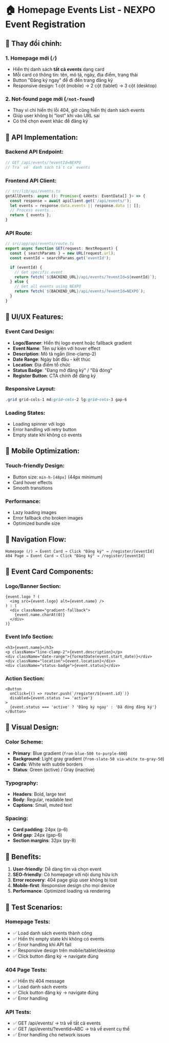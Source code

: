 # 🏠 Homepage Events List - NEXPO Event Registration

## 🎯 **Thay đổi chính:**

### **1. Homepage mới (`/`)**
- Hiển thị danh sách **tất cả events** dạng card
- Mỗi card có thông tin: tên, mô tả, ngày, địa điểm, trạng thái
- Button "Đăng ký ngay" để đi đến trang đăng ký
- Responsive design: 1 cột (mobile) → 2 cột (tablet) → 3 cột (desktop)

### **2. Not-found page mới (`/not-found`)**
- Thay vì chỉ hiển thị lỗi 404, giờ cũng hiển thị danh sách events
- Giúp user không bị "lost" khi vào URL sai
- Có thể chọn event khác để đăng ký

## 🔧 **API Implementation:**

### **Backend API Endpoint:**
```typescript
// GET /api/events/?eventId=NEXPO
// Trả về danh sách tất cả events
```

### **Frontend API Client:**
```typescript
// src/lib/api/events.ts
getAllEvents: async (): Promise<{ events: EventData[] }> => {
  const response = await apiClient.get('/api/events/');
  let events = response.data.events || response.data || [];
  // Process events...
  return { events };
}
```

### **API Route:**
```typescript
// src/app/api/events/route.ts
export async function GET(request: NextRequest) {
  const { searchParams } = new URL(request.url);
  const eventId = searchParams.get('eventId');

  if (eventId) {
    // Get specific event
    return fetch(`${BACKEND_URL}/api/events/?eventId=${eventId}`);
  } else {
    // Get all events using NEXPO
    return fetch(`${BACKEND_URL}/api/events/?eventId=NEXPO`);
  }
}
```

## 🎨 **UI/UX Features:**

### **Event Card Design:**
- **Logo/Banner**: Hiển thị logo event hoặc fallback gradient
- **Event Name**: Tên sự kiện với hover effect
- **Description**: Mô tả ngắn (line-clamp-2)
- **Date Range**: Ngày bắt đầu - kết thúc
- **Location**: Địa điểm tổ chức
- **Status Badge**: "Đang mở đăng ký" / "Đã đóng"
- **Register Button**: CTA chính để đăng ký

### **Responsive Layout:**
```css
.grid grid-cols-1 md:grid-cols-2 lg:grid-cols-3 gap-6
```

### **Loading States:**
- Loading spinner với logo
- Error handling với retry button
- Empty state khi không có events

## 📱 **Mobile Optimization:**

### **Touch-friendly Design:**
- Button size: `min-h-[48px]` (44px minimum)
- Card hover effects
- Smooth transitions

### **Performance:**
- Lazy loading images
- Error fallback cho broken images
- Optimized bundle size

## 🔄 **Navigation Flow:**

```
Homepage (/) → Event Card → Click "Đăng ký" → /register/[eventId]
404 Page → Event Card → Click "Đăng ký" → /register/[eventId]
```

## 🎯 **Event Card Components:**

### **Logo/Banner Section:**
```tsx
{event.logo ? (
  <img src={event.logo} alt={event.name} />
) : (
  <div className="gradient-fallback">
    {event.name.charAt(0)}
  </div>
)}
```

### **Event Info Section:**
```tsx
<h3>{event.name}</h3>
<p className="line-clamp-2">{event.description}</p>
<div className="date-range">{formatDate(event.start_date)}</div>
<div className="location">{event.location}</div>
<div className="status-badge">{event.status}</div>
```

### **Action Section:**
```tsx
<Button 
  onClick={() => router.push(`/register/${event.id}`)}
  disabled={event.status !== 'active'}
>
  {event.status === 'active' ? 'Đăng ký ngay' : 'Đã đóng đăng ký'}
</Button>
```

## 🎨 **Visual Design:**

### **Color Scheme:**
- **Primary**: Blue gradient (`from-blue-500 to-purple-600`)
- **Background**: Light gray gradient (`from-slate-50 via-white to-gray-50`)
- **Cards**: White with subtle borders
- **Status**: Green (active) / Gray (inactive)

### **Typography:**
- **Headers**: Bold, large text
- **Body**: Regular, readable text
- **Captions**: Small, muted text

### **Spacing:**
- **Card padding**: 24px (p-6)
- **Grid gap**: 24px (gap-6)
- **Section margins**: 32px (py-8)

## 🚀 **Benefits:**

1. **User-friendly**: Dễ dàng tìm và chọn event
2. **SEO-friendly**: Có homepage với nội dung hữu ích
3. **Error recovery**: 404 page giúp user không bị lost
4. **Mobile-first**: Responsive design cho mọi device
5. **Performance**: Optimized loading và rendering

## 🧪 **Test Scenarios:**

### **Homepage Tests:**
- ✅ Load danh sách events thành công
- ✅ Hiển thị empty state khi không có events
- ✅ Error handling khi API fail
- ✅ Responsive design trên mobile/tablet/desktop
- ✅ Click button đăng ký → navigate đúng

### **404 Page Tests:**
- ✅ Hiển thị 404 message
- ✅ Load danh sách events
- ✅ Click button đăng ký → navigate đúng
- ✅ Error handling

### **API Tests:**
- ✅ GET /api/events/ → trả về tất cả events
- ✅ GET /api/events/?eventId=ABC → trả về event cụ thể
- ✅ Error handling cho network issues 